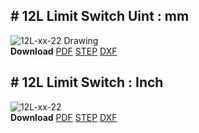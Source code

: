## # 12L Limit Switch Uint : mm
![12L-xx-22 Drawing](en/actuator/12L12D_NANO_Mini_limitSwitch/drawings/data/ENG-ver_12L-xxxx-22-Limit-Swich-Series_mm_Rev03_20250523.png)  
**Download** <a href="./data/ENG-ver_12L-xxxx-22-Limit-Swich-Series_mm_Rev03_20250523.pdf" download>PDF</a> <a href="./data/12L-xxxx-22-Limit-Switch-Series_Rev03_20250523.step" download>STEP</a> <a href="./data/12L-xxxx-22-Limit-Switch-Seriesmm_Rev03_20250523.DXF" download>DXF</a>
## # 12L Limit Switch : Inch
![12L-xx-22](en/actuator/12L12D_NANO_Mini_limitSwitch/drawings/data/ENG-ver_12L-xxxx-22-Limit-Swich-Series_inch_Rev03_20250523.png)  
**Download** <a href="./data/ENG-ver_12L-xxxx-22-Limit-Swich-Series_inch_Rev03_20250523.pdf" download>PDF</a> <a href="./data/12L-xxxx-22-Limit-Switch-Series_Rev03_20250523.step" download>STEP</a> <a href="./data/12L-xxxx-22-Limit-Switch-Seriesinch_Rev03_20250523.DXF" download>DXF</a>
